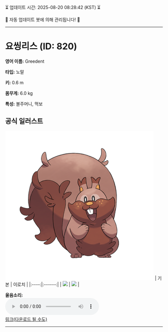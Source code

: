 
⏳ 업데이트 시간: 2025-08-20 08:28:42 (KST) ⏳

🤖 자동 업데이트 봇에 의해 관리됩니다! 🤖

---

# 요씽리스 (ID: 820)
**영어 이름:** Greedent

**타입:** 노말

**키:** 0.6 m

**몸무게:** 6.0 kg

**특성:** 볼주머니, 먹보

## 공식 일러스트
![](https://raw.githubusercontent.com/PokeAPI/sprites/master/sprites/pokemon/other/official-artwork/820.png)
| 기본 | 이로치 |
|:----:|:------:|
| <img src="http://play.pokemonshowdown.com/sprites/ani/greedent.gif" width="200"> | <img src="http://play.pokemonshowdown.com/sprites/ani-shiny/greedent.gif" width="200"> |

**울음소리:**<br><audio controls src="https://raw.githubusercontent.com/PokeAPI/cries/main/cries/pokemon/latest/820.ogg"></audio><br> [링크(다운로드 될 수도)](https://raw.githubusercontent.com/PokeAPI/cries/main/cries/pokemon/latest/820.ogg)


---
